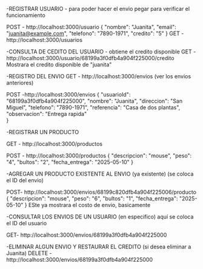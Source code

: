 -REGISTRAR USUARIO - para poder hacer el envio 
pegar para verificar el funcionamiento

POST - http://localhost:3000/usuario
{
  "nombre": "Juanita",
  "email": "juanita@example.com",
  "telefono": "7890-1971",
  "credito": "5"
}
GET - http://localhost:3000/usuarios

-CONSULTA DE CEDITO DEL USUARIO - obtiene el credito disponible
GET - http://localhost:3000/usuario/68199a3f0dfb4a904f225000/credito
Mostrara el credito disponible de "juanita" 

-REGISTRO DEL ENVIO
GET - http://localhost:3000/envios (ver los envios anteriores)

POST -http://localhost:3000/envios
{
  "usuarioId": "68199a3f0dfb4a904f225000",
  "nombre": "Juanita",
  "direccion": "San Miguel",
  "telefono": "7890-1971",
  "referencia": "Casa de dos plantas", 
  "observacion": "Entrega rapida"  
}

-REGISTRAR UN PRODUCTO

GET - http://localhost:3000/productos

POST - http://localhost:3000/productos
{
  "descripcion": "mouse",
  "peso": "4",
  "bultos": "2",
  "fecha_entrega": "2025-05-10"
}

-AGREGAR UN PRODUCTO EXISTENTE AL ENVIO (ya existente)
(se coloca el ID del envio)

POST- http://localhost:3000/envios/68199c820dfb4a904f225006/producto
{
  "descripcion": "mouse",
  "peso": "6",
  "bultos": "1",
  "fecha_entrega": "2025-05-10"
}
ESte ya mostrara el costo de envio, basicamente

-CONSULTAR LOS ENVIOS DE UN USUARIO (en especifico)
aquí se coloca el ID del usuario

GET- http://localhost:3000/envios/68199a3f0dfb4a904f225000

-ELIMINAR ALGUN ENVIO Y RESTAURAR EL CREDITO (si desea eliminar a Juanita)
DELETE - http://localhost:3000/envios/68199a3f0dfb4a904f225000



















